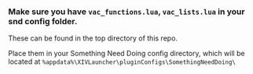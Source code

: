### Make sure you have `vac_functions.lua`, `vac_lists.lua` in your snd config folder.
These can be found in the top directory of this repo.

Place them in your Something Need Doing config directory, which will be located at `%appdata%\XIVLauncher\pluginConfigs\SomethingNeedDoing\`
